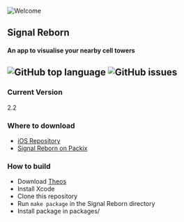![Welcome](https://github.com/elihwyma/elihwyma/raw/master/Welcome.gif)

## Signal Reborn
#### An app to visualise your nearby cell towers  
![GitHub top language](https://img.shields.io/github/languages/top/elihwyma/SignalReborn?color=purple)
![GitHub issues](https://img.shields.io/github/issues/elihwyma/SignalReborn?color=purple)
---
### Current Version
2.2
### Where to download
 - [iOS Repository](https://repo.packix.com/)
 - [Signal Reborn on Packix](https://repo.packix.com/package/com.amywhile.signalreborn/)
### How to build
- Download [Theos](https://github.com/theos/theos)
- Install Xcode
- Clone this repository
- Run `make package` in the Signal Reborn directory
- Install package in packages/
